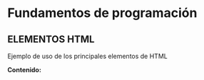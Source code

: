 # Fundamentos de programación

##  ELEMENTOS HTML

Ejemplo de uso de los principales elementos de HTML

**Contenido:**